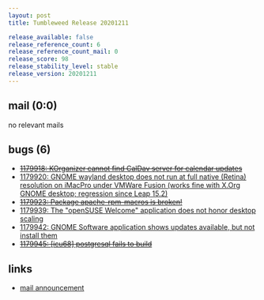 ```yaml
---
layout: post
title: Tumbleweed Release 20201211

release_available: false
release_reference_count: 6
release_reference_count_mail: 0
release_score: 98
release_stability_level: stable
release_version: 20201211
---
```


## mail (0:0)

no relevant mails

## bugs (6)

<!--more-->

- ~~[1179918: KOrganizer cannot find CalDav server for calendar updates](https://bugzilla.opensuse.org/show_bug.cgi?id=1179918)~~
- [1179920: GNOME wayland desktop does not run at full native (Retina) resolution on iMacPro under VMWare Fusion (works fine with X.Org GNOME desktop; regression since Leap 15.2)](https://bugzilla.opensuse.org/show_bug.cgi?id=1179920)
- ~~[1179923: Package apache-rpm-macros is broken!](https://bugzilla.opensuse.org/show_bug.cgi?id=1179923)~~
- [1179939: The "openSUSE Welcome" application does not honor desktop scaling](https://bugzilla.opensuse.org/show_bug.cgi?id=1179939)
- [1179942: GNOME Software application shows updates available, but not install them](https://bugzilla.opensuse.org/show_bug.cgi?id=1179942)
- ~~[1179945: \[icu68\] postgresql fails to build](https://bugzilla.opensuse.org/show_bug.cgi?id=1179945)~~



## links

- [mail announcement](https://lists.opensuse.org/archives/list/factory@lists.opensuse.org/thread/OEWJZESIQSCI4BOV5G3FV5DHXW2FMD57)
